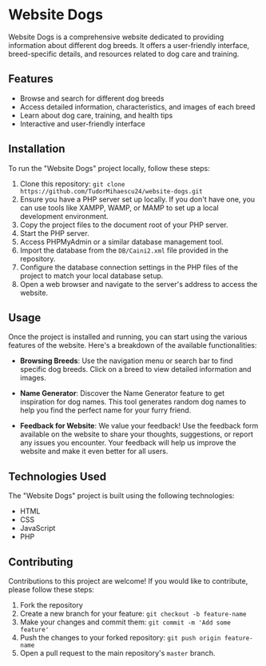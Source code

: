 # Website Dogs

Website Dogs is a comprehensive website dedicated to providing information about different dog breeds. It offers a user-friendly interface, breed-specific details, and resources related to dog care and training.

## Features

- Browse and search for different dog breeds
- Access detailed information, characteristics, and images of each breed
- Learn about dog care, training, and health tips
- Interactive and user-friendly interface

## Installation

To run the "Website Dogs" project locally, follow these steps:

1. Clone this repository: `git clone https://github.com/TudorMihaescu24/website-dogs.git`
2. Ensure you have a PHP server set up locally. If you don't have one, you can use tools like XAMPP, WAMP, or MAMP to set up a local development environment.
3. Copy the project files to the document root of your PHP server.
4. Start the PHP server.
5. Access PHPMyAdmin or a similar database management tool.
6. Import the database from the `DB/Caini2.xml` file provided in the repository.
7. Configure the database connection settings in the PHP files of the project to match your local database setup.
8. Open a web browser and navigate to the server's address to access the website.

## Usage

Once the project is installed and running, you can start using the various features of the website. Here's a breakdown of the available functionalities:

- **Browsing Breeds**: Use the navigation menu or search bar to find specific dog breeds. Click on a breed to view detailed information and images.

- **Name Generator**: Discover the Name Generator feature to get inspiration for dog names. This tool generates random dog names to help you find the perfect name for your furry friend.

- **Feedback for Website**: We value your feedback! Use the feedback form available on the website to share your thoughts, suggestions, or report any issues you encounter. Your feedback will help us improve the website and make it even better for all users.

## Technologies Used

The "Website Dogs" project is built using the following technologies:

- HTML
- CSS
- JavaScript
- PHP

## Contributing

Contributions to this project are welcome! If you would like to contribute, please follow these steps:

1. Fork the repository
2. Create a new branch for your feature: `git checkout -b feature-name`
3. Make your changes and commit them: `git commit -m 'Add some feature'`
4. Push the changes to your forked repository: `git push origin feature-name`
5. Open a pull request to the main repository's `master` branch.
